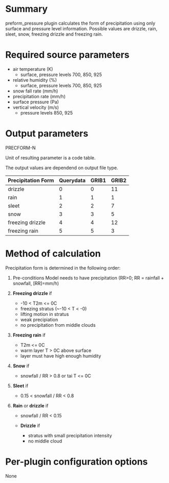 # Summary

preform_pressure plugin calculates the form of precipitation using only surface and pressure level information. Possible values are drizzle, rain, sleet, snow, freezing drizzle and freezing rain.

# Required source parameters

* air temperature (K)
    * surface, pressure levels 700, 850, 925
* relative humidity (%)
    * surface, pressure levels 700, 850, 925
* snow fall rate (mm/h)
* precipitation rate (mm/h)
* surface pressure (Pa)
* vertical velocity (m/s)
    * pressure levels 850, 925

# Output parameters

PRECFORM-N

Unit of resulting parameter is a code table.

The output values are dependend on output file type.

| Precipitation Form | Querydata | GRIB1 | GRIB2 |
|---|---|---|---|
| drizzle | 0 | 0 | 11 | 
| rain  | 1 | 1 | 1 |
| sleet  | 2 | 2 | 7 | 
| snow | 3 | 3 | 5 | 
| freezing drizzle | 4 | 4 | 12 | 
| freezing rain | 5 | 5 | 3 | 


# Method of calculation

Precipitation form is determined in the following order:

1. Pre-conditions
  Model needs to have precipitation (RR>0; RR = rainfall + snowfall, [RR]=mm/h)

2. **Freezing drizzle** if
   * -10 < T2m <= 0C
   * freezing stratus (~-10 < T < -0)
   * lifting motion in stratus
   * weak precipiation
   * no precipitation from middle clouds

3. **Freezing rain** if
   * T2m <= 0C
   * warm layer T > 0C above surface
   * layer must have high enough humidity

4. **Snow** if
   * snowfall / RR > 0.8 or tai T <= 0C

5. **Sleet** if
   * 0.15 < snowfall / RR < 0.8

6. **Rain** or **drizzle** if
   * snowfall / RR < 0.15

    * **Drizzle** if
       * stratus with small precipitation intensity
       * no middle cloud

# Per-plugin configuration options

None